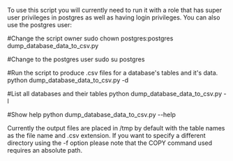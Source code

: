 To use this script you will currently need to run it with a role that has super user privileges in postgres as well as having login privileges. You can also use the postgres user:

#Change the script owner
sudo chown postgres:postgres dump_database_data_to_csv.py

#Change to the postgres user
sudo su postgres

#Run the script to produce .csv files for a database's tables and it's data.
python dump_database_data_to_csv.py -d <yourdatabasename> 

#List all databases and their tables
python dump_database_data_to_csv.py -l

#Show help
python dump_database_data_to_csv.py --help

Currently the output files are placed in /tmp by default with the table names as the file name and .csv extension. If you want to specify a different directory using the -f option please note that the COPY command used requires an absolute path.
